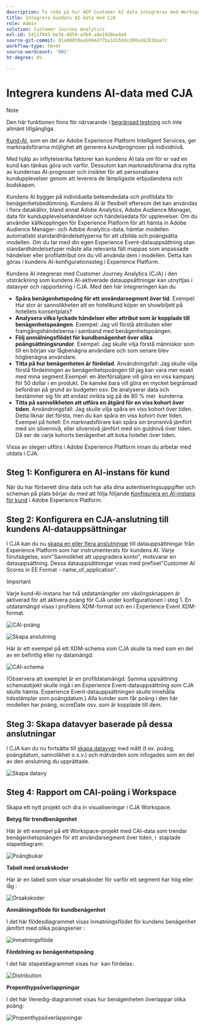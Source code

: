 ```yaml
---
description: Ta reda på hur AEP Customer AI data integreras med Workspace i CJA.
title: Integrera kundens AI-data med CJA
role: Admin
solution: Customer Journey Analytics
exl-id: 5411f843-be3b-4059-a3b9-a4e1928ee8a9
source-git-commit: 81e80058ea5004d77ba1d15b9cd90a16283daa7c
workflow-type: tm+mt
source-wordcount: '901'
ht-degree: 0%

---
```


# Integrera kundens AI-data med CJA

>[!NOTE]
>
>Den här funktionen finns för närvarande i [begränsad testning](/help/release-notes/releases.md) och inte allmänt tillgängliga.

[Kund-AI](https://experienceleague.adobe.com/docs/experience-platform/intelligent-services/customer-ai/overview.html?lang=en), som en del av Adobe Experience Platform Intelligent Services, ger marknadsförarna möjlighet att generera kundprognoser på individnivå.

Med hjälp av inflytelserika faktorer kan kundens AI tala om för er vad en kund kan tänkas göra och varför. Dessutom kan marknadsförarna dra nytta av kundernas AI-prognoser och insikter för att personalisera kundupplevelser genom att leverera de lämpligaste erbjudandena och budskapen.

Kundens AI bygger på individuella beteendedata och profildata för benägenhetsbedömning. Kundens AI är flexibelt eftersom det kan användas i flera datakällor, bland annat Adobe Analytics, Adobe Audience Manager, data för kundupplevelsehändelser och händelsedata för upplevelser. Om du använder källkopplingen för Experience Platform för att hämta in Adobe Audience Manager- och Adobe Analytics-data, hämtar modellen automatiskt standardhändelsetyperna för att utbilda och poängsätta modellen. Om du tar med din egen Experience Event-datauppsättning utan standardhändelsetyper måste alla relevanta fält mappas som anpassade händelser eller profilattribut om du vill använda dem i modellen. Detta kan göras i kundens AI-konfigurationssteg i Experience Platform. &#x200B;

Kundens AI integreras med Customer Journey Analytics (CJA) i den utsträckning som kundens AI-aktiverade datauppsättningar kan utnyttjas i datavyer och rapportering i CJA. Med den här integreringen kan du

* **Spåra benägenhetspoäng för ett användarsegment över tid**. Exempel: Hur stor är sannolikheten att en hotellkund köper en showbiljett på hotellets konsertplats?
* **Analysera vilka lyckade händelser eller attribut som är kopplade till benägenhetspoängen**. &#x200B;Exempel: Jag vill förstå attributen eller framgångshändelserna i samband med benägenhetspoängen.
* **Följ anmälningsflödet för kundbenägenhet över olika poängsättningsrundor**. Exempel: Jag skulle vilja förstå människor som till en början var lågbenägna användare och som senare blev högbenägna användare. &#x200B;
* **Titta på hur benägenheten är fördelad**. Användningsfall: Jag skulle vilja förstå fördelningen av benägenhetspoängen till jag kan vara mer exakt med mina segment. &#x200B;Exempel: en återförsäljare vill göra en viss kampanj för 50 dollar i en produkt. De kanske bara vill göra en mycket begränsad befordran på grund av budgeten osv. De analyserar data och bestämmer sig för att endast inrikta sig på de 80 % mer &#x200B; kunderna.
* **Titta på sannolikheten att utföra en åtgärd för en viss kohort över tiden**. Användningsfall: Jag skulle vilja spåra en viss kohort över tiden. Detta liknar det första, men du kan spåra en viss kohort över tiden. &#x200B; Exempel på hotell: En marknadsförare kan spåra sin bronsnivå jämfört med sin silvernivå, eller silvernivå jämfört med sin guldnivå över tiden. Då ser de varje kohorts benägenhet att boka hotellet över tiden. &#x200B;

Vissa av stegen utförs i Adobe Experience Platform innan du arbetar med utdata i CJA.

## Steg 1: Konfigurera en AI-instans för kund

När du har förberett dina data och har alla dina autentiseringsuppgifter och scheman på plats börjar du med att följa följande [Konfigurera en AI-instans för kund](https://experienceleague.adobe.com/docs/experience-platform/intelligent-services/customer-ai/user-guide/configure.html?lang=en) i Adobe Experience Platform.

## Steg 2: Konfigurera en CJA-anslutning till kundens AI-datauppsättningar

I CJA kan du nu [skapa en eller flera anslutningar](/help/connections/create-connection.md) till datauppsättningar från Experience Platform som har instrumenterats för kundens AI. Varje förutsägelse, som&quot;Sannolikhet att uppgradera konto&quot;, motsvarar en datauppsättning. Dessa datauppsättningar visas med prefixet&quot;Customer AI Scores in EE Format - name_of_application&quot;.

>[!IMPORTANT]
>
>Varje kund-AI-instans har två utdatamängder om växlingsknappen är aktiverad för att aktivera poäng för CJA under konfigurationen i steg 1. En utdatamängd visas i profilens XDM-format och en i Experience Event XDM-format.

![CAI-poäng](assets/cai-scores.png)

![Skapa anslutning](assets/create-conn.png)

Här är ett exempel på ett XDM-schema som CJA skulle ta med som en del av en befintlig eller ny datamängd:

![CAI-schema](assets/cai-schema.png)

(Observera att exemplet är en profildatamängd. Samma uppsättning schemaobjekt skulle ingå i en Experience Event-datauppsättning som CJA skulle hämta. Experience Event-datauppsättningen skulle innehålla tidsstämplar som poängdatum.) Alla kunder som får poäng i den här modellen har poäng, scoreDate osv. som är kopplade till dem.

## Steg 3: Skapa datavyer baserade på dessa anslutningar

I CJA kan du nu fortsätta till [skapa datavyer](/help/data-views/create-dataview.md) med mått (t.ex. poäng, poängdatum, sannolikhet o.s.v.) och mätvärden som infogades som en del av den anslutning du upprättade.

![Skapa datavy](assets/create-dataview.png)

## Steg 4: Rapport om CAI-poäng i Workspace

Skapa ett nytt projekt och dra in visualiseringar i CJA Workspace.

**Betyg för trendbenägenhet**

Här är ett exempel på ett Workspace-projekt med CAI-data som trendar benägenhetspoängen för ett användarsegment över tiden, i &#x200B; staplade stapeldiagram:

![Poängbukar](assets/workspace-scores.png)

**Tabell med orsakskoder**

Här är en tabell som visar orsakskoder för varför ett segment har hög eller låg &#x200B;:

![Orsakskoder](assets/reason-codes.png)

**Anmälningsflöde för kundbenägenhet**

I det här flödesdiagrammet visas inmatningsflödet för kundens benägenhet jämfört med olika poängserier &#x200B;:

![Inmatningsflöde](assets/flow.png)

**Fördelning av benägenhetspoäng**

I det här stapeldiagrammet visas hur &#x200B; kan fördelas:

![Distribution](assets/distribution.png)

**Propenthypsöverlappningar**

I det här Venedig-diagrammet visas hur benägenheten överlappar olika poäng:

![Propenthypsöverlappningar](assets/venn.png)
